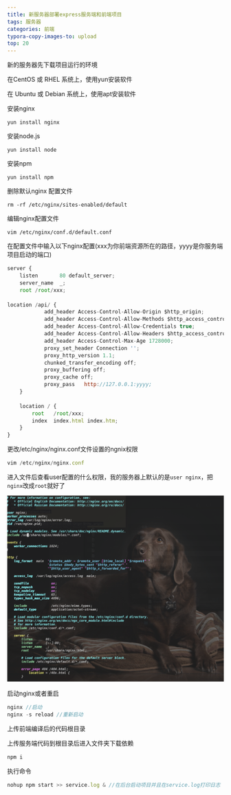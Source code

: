 ```yaml
---
title: 新服务器部署express服务端和前端项目
tags: 服务器
categories: 前端
typora-copy-images-to: upload
top: 20
---
```


新的服务器先下载项目运行的环境

在CentOS 或 RHEL 系统上，使用yun安装软件

在 Ubuntu 或 Debian 系统上，使用apt安装软件
<!--more-->

安装nginx

```纯文本
yun install nginx 
```

安装node.js

```纯文本
yun install node
```

安装npm

```纯文本
yun install npm
```

删除默认nginx 配置文件

```纯文本
rm -rf /etc/nginx/sites-enabled/default
```

编辑nginx配置文件

```纯文本
vim /etc/nginx/conf.d/default.conf
```

在配置文件中输入以下nginx配置(xxx为你前端资源所在的路径，yyyy是你服务端项目启动的端口)

```javascript
server {
    listen       80 default_server;
    server_name  _;
    root /root/xxx;
    
location /api/ {
            add_header Access-Control-Allow-Origin $http_origin;
            add_header Access-Control-Allow-Methods $http_access_control_request_method;
            add_header Access-Control-Allow-Credentials true;
            add_header Access-Control-Allow-Headers $http_access_control_request_headers;
            add_header Access-Control-Max-Age 1728000;
            proxy_set_header Connection '';
            proxy_http_version 1.1;
            chunked_transfer_encoding off;
            proxy_buffering off;
            proxy_cache off;
            proxy_pass   http://127.0.0.1:yyyy;
    }

    location / {
        root   /root/xxx; 
        index  index.html index.htm;
    }
}
```

更改/etc/nginx/nginx.conf文件设置的ngnix权限

```javascript
vim /etc/nginx/nginx.conf
```

进入文件后查看user配置的什么权限，我的服务器上默认的是`user nginx`，把`nginx`改成`root`就好了

![](https://raw.githubusercontent.com/rht-fsang/md-image/master/img/Snipaste_2023-03-21_17-25-10.png)

启动nginx或者重启

```javascript
nginx //启动
nginx -s reload //重新启动

```

上传前端编译后的代码根目录

上传服务端代码到根目录后进入文件夹下载依赖

```javascript
npm i
```

执行命令

```javascript
nohup npm start >> service.log & //在后台启动项目并且在service.log打印日志
```
